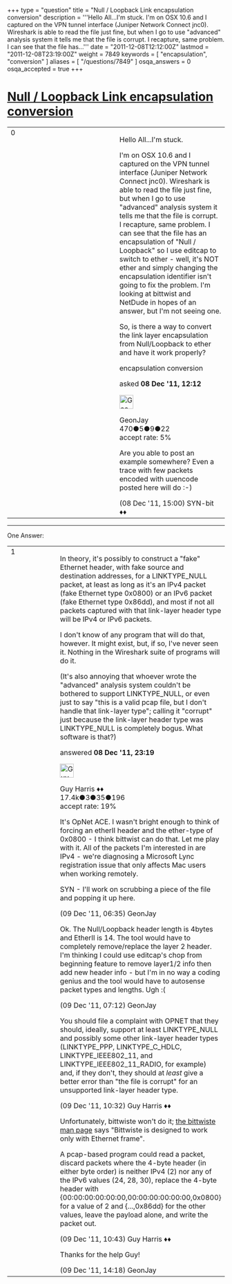 +++
type = "question"
title = "Null / Loopback Link encapsulation conversion"
description = '''Hello All...I&#x27;m stuck. I&#x27;m on OSX 10.6 and I captured on the VPN tunnel interface (Juniper Network Connect jnc0). Wireshark is able to read the file just fine, but when I go to use &quot;advanced&quot; analysis system it tells me that the file is corrupt. I recapture, same problem. I can see that the file has...'''
date = "2011-12-08T12:12:00Z"
lastmod = "2011-12-08T23:19:00Z"
weight = 7849
keywords = [ "encapsulation", "conversion" ]
aliases = [ "/questions/7849" ]
osqa_answers = 0
osqa_accepted = true
+++

<div class="headNormal">

# [Null / Loopback Link encapsulation conversion](/questions/7849/null-loopback-link-encapsulation-conversion)

</div>

<div id="main-body">

<div id="askform">

<table id="question-table" style="width:100%;"><colgroup><col style="width: 50%" /><col style="width: 50%" /></colgroup><tbody><tr class="odd"><td style="width: 30px; vertical-align: top"><div class="vote-buttons"><div id="post-7849-score" class="post-score" title="current number of votes">0</div><div id="favorite-count" class="favorite-count"></div></div></td><td><div id="item-right"><div class="question-body"><p>Hello All...I'm stuck.</p><p>I'm on OSX 10.6 and I captured on the VPN tunnel interface (Juniper Network Connect jnc0). Wireshark is able to read the file just fine, but when I go to use "advanced" analysis system it tells me that the file is corrupt. I recapture, same problem. I can see that the file has an encapsulation of "Null / Loopback" so I use editcap to switch to ether - well, it's NOT ether and simply changing the encapsulation identifier isn't going to fix the problem. I'm looking at bittwist and NetDude in hopes of an answer, but I'm not seeing one.</p><p>So, is there a way to convert the link layer encapsulation from Null/Loopback to ether and have it work properly?</p></div><div id="question-tags" class="tags-container tags">encapsulation conversion</div><div id="question-controls" class="post-controls"></div><div class="post-update-info-container"><div class="post-update-info post-update-info-user"><p>asked <strong>08 Dec '11, 12:12</strong></p><img src="https://secure.gravatar.com/avatar/9e493496d59bb4ce33c37cd6e7a26a4d?s=32&amp;d=identicon&amp;r=g" class="gravatar" width="32" height="32" alt="GeonJay&#39;s gravatar image" /><p>GeonJay<br />
<span class="score" title="470 reputation points">470</span><span title="5 badges"><span class="badge1">●</span><span class="badgecount">5</span></span><span title="9 badges"><span class="silver">●</span><span class="badgecount">9</span></span><span title="22 badges"><span class="bronze">●</span><span class="badgecount">22</span></span><br />
<span class="accept_rate" title="Rate of the user&#39;s accepted answers">accept rate:</span> <span title="GeonJay has 2 accepted answers">5%</span></p></div></div><div id="comments-container-7849" class="comments-container"><span id="7853"></span><div id="comment-7853" class="comment"><div id="post-7853-score" class="comment-score"></div><div class="comment-text"><p>Are you able to post an example somewhere? Even a trace with few packets encoded with uuencode posted here will do :-)</p></div><div id="comment-7853-info" class="comment-info"><span class="comment-age">(08 Dec '11, 15:00)</span> SYN-bit ♦♦</div></div></div><div id="comment-tools-7849" class="comment-tools"></div><div class="clear"></div><div id="comment-7849-form-container" class="comment-form-container"></div><div class="clear"></div></div></td></tr></tbody></table>

------------------------------------------------------------------------

<div class="tabBar">

<span id="sort-top"></span>

<div class="headQuestions">

One Answer:

</div>

</div>

<span id="7863"></span>

<div id="answer-container-7863" class="answer accepted-answer">

<table style="width:100%;"><colgroup><col style="width: 50%" /><col style="width: 50%" /></colgroup><tbody><tr class="odd"><td style="width: 30px; vertical-align: top"><div class="vote-buttons"><div id="post-7863-score" class="post-score" title="current number of votes">1</div></div></td><td><div class="item-right"><div class="answer-body"><p>In theory, it's possibly to construct a "fake" Ethernet header, with fake source and destination addresses, for a LINKTYPE_NULL packet, at least as long as it's an IPv4 packet (fake Ethernet type 0x0800) or an IPv6 packet (fake Ethernet type 0x86dd), and most if not all packets captured with that link-layer header type will be IPv4 or IPv6 packets.</p><p>I don't know of any program that will do that, however. It might exist, but, if so, I've never seen it. Nothing in the Wireshark suite of programs will do it.</p><p>(It's also annoying that whoever wrote the "advanced" analysis system couldn't be bothered to support LINKTYPE_NULL, or even just to say "this is a valid pcap file, but I don't handle that link-layer type"; calling it "corrupt" just because the link-layer header type was LINKTYPE_NULL is completely bogus. What software is that?)</p></div><div class="answer-controls post-controls"></div><div class="post-update-info-container"><div class="post-update-info post-update-info-user"><p>answered <strong>08 Dec '11, 23:19</strong></p><img src="https://secure.gravatar.com/avatar/f93de7000747ab5efb5acd3034b2ebd7?s=32&amp;d=identicon&amp;r=g" class="gravatar" width="32" height="32" alt="Guy%20Harris&#39;s gravatar image" /><p>Guy Harris ♦♦<br />
<span class="score" title="17443 reputation points"><span>17.4k</span></span><span title="3 badges"><span class="badge1">●</span><span class="badgecount">3</span></span><span title="35 badges"><span class="silver">●</span><span class="badgecount">35</span></span><span title="196 badges"><span class="bronze">●</span><span class="badgecount">196</span></span><br />
<span class="accept_rate" title="Rate of the user&#39;s accepted answers">accept rate:</span> <span title="Guy Harris has 216 accepted answers">19%</span></p></div></div><div id="comments-container-7863" class="comments-container"><span id="7869"></span><div id="comment-7869" class="comment"><div id="post-7869-score" class="comment-score"></div><div class="comment-text"><p>It's OpNet ACE. I wasn't bright enough to think of forcing an etherII header and the ether-type of 0x0800 - I think bittwist can do that. Let me play with it. All of the packets I'm interested in are IPv4 - we're diagnosing a Microsoft Lync registration issue that only affects Mac users when working remotely.</p><p>SYN - I'll work on scrubbing a piece of the file and popping it up here.</p></div><div id="comment-7869-info" class="comment-info"><span class="comment-age">(09 Dec '11, 06:35)</span> GeonJay</div></div><span id="7871"></span><div id="comment-7871" class="comment"><div id="post-7871-score" class="comment-score"></div><div class="comment-text"><p>Ok. The Null/Loopback header length is 4bytes and EtherII is 14. The tool would have to completely remove/replace the layer 2 header. I'm thinking I could use editcap's chop from beginning feature to remove layer1/2 info then add new header info - but I'm in no way a coding genius and the tool would have to autosense packet types and lengths. Ugh :(</p></div><div id="comment-7871-info" class="comment-info"><span class="comment-age">(09 Dec '11, 07:12)</span> GeonJay</div></div><span id="7883"></span><div id="comment-7883" class="comment"><div id="post-7883-score" class="comment-score"></div><div class="comment-text"><p>You should file a complaint with OPNET that they should, ideally, support at least LINKTYPE_NULL and possibly some other link-layer header types (LINKTYPE_PPP, LINKTYPE_C_HDLC, LINKTYPE_IEEE802_11, and LINKTYPE_IEEE802_11_RADIO, for example) and, if they don't, they should at <em>least</em> give a better error than "the file is corrupt" for an unsupported link-layer header type.</p></div><div id="comment-7883-info" class="comment-info"><span class="comment-age">(09 Dec '11, 10:32)</span> Guy Harris ♦♦</div></div><span id="7884"></span><div id="comment-7884" class="comment"><div id="post-7884-score" class="comment-score"></div><div class="comment-text"><p>Unfortunately, bittwiste won't do it; <a href="http://bittwist.sourceforge.net/doc/bittwiste.1.html">the bittwiste man page</a> says "Bittwiste is designed to work only with Ethernet frame".</p><p>A pcap-based program could read a packet, discard packets where the 4-byte header (in either byte order) is neither IPv4 (2) nor any of the IPv6 values (24, 28, 30), replace the 4-byte header with {00:00:00:00:00:00,00:00:00:00:00:00,0x0800} for a value of 2 and {...,0x86dd} for the other values, leave the payload alone, and write the packet out.</p></div><div id="comment-7884-info" class="comment-info"><span class="comment-age">(09 Dec '11, 10:43)</span> Guy Harris ♦♦</div></div><span id="7890"></span><div id="comment-7890" class="comment"><div id="post-7890-score" class="comment-score"></div><div class="comment-text"><p>Thanks for the help Guy!</p></div><div id="comment-7890-info" class="comment-info"><span class="comment-age">(09 Dec '11, 14:18)</span> GeonJay</div></div></div><div id="comment-tools-7863" class="comment-tools"></div><div class="clear"></div><div id="comment-7863-form-container" class="comment-form-container"></div><div class="clear"></div></div></td></tr></tbody></table>

</div>

<div class="paginator-container-left">

</div>

</div>

</div>

